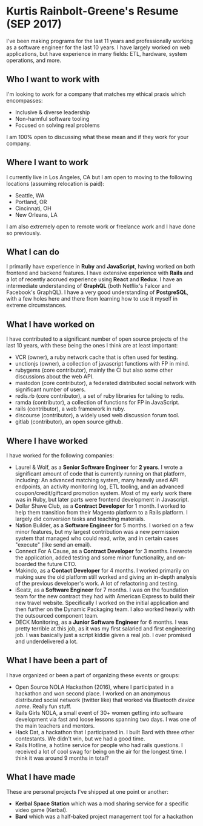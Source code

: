 # Kurtis Rainbolt-Greene's Resume (SEP 2017)

I've been making programs for the last 11 years and professionally working as a software engineer for the last 10 years. I have largely worked on web applications, but have experience in many fields: ETL, hardware, system operations, and more.


## Who I want to work with

I'm looking to work for a company that matches my ethical praxis which encompasses:

  - Inclusive & diverse leadership
  - Non-harmful software tooling
  - Focused on solving real problems

I am 100% open to discussing what these mean and if they work for your company.


## Where I want to work

I currently live in Los Angeles, CA but I am open to moving to the following locations (assuming relocation is paid):

  - Seattle, WA
  - Portland, OR
  - Cincinnati, OH
  - New Orleans, LA

I am also extremely open to remote work or freelance work and I have done so previously.


## What I can do

I primarily have experience in **Ruby** and **JavaScript**, having worked on both frontend and backend features. I have extensive experience with **Rails** and a lot of recently accrued experience using **React** and **Redux**. I have an intermediate understanding of **GraphQL** (both Netflix's Falcor and Facebook's GraphQL). I have a very good understanding of **PostgreSQL**, with a few holes here and there from learning how to use it myself in extreme circumstances.

## What I have worked on

I have contributed to a significant number of open source projects of the last 10 years, with these being the ones I think are at least important:

  - VCR (owner), a ruby network cache that is often used for testing.
  - unctionjs (owner), a collection of javascript functions with FP in mind.
  - rubygems (core contributor), mainly the CI but also some other discussions about the web API.
  - mastodon (core contributor), a federated distributed social network with significant number of users.
  - redis.rb (core contributor), a set of ruby libraries for talking to redis.
  - ramda (contributor), a collection of functions for FP in JavaScript.
  - rails (contributor), a web framework in ruby.
  - discourse (contributor), a widely used web discussion forum tool.
  - gitlab (contributor), an open source github.


## Where I have worked

I have worked for the following companies:

  - Laurel & Wolf, as a **Senior Software Engineer** for **2 years**. I wrote a significant amount of code that is currently running on that platform, including: An advanced matching system, many heavily used API endpoints, an activity monitoring log, ETL tooling, and an advanced coupon/credit/giftcard promotion system. Most of my early work there was in Ruby, but later parts were frontend development in Javascript.
  - Dollar Shave Club, as a **Contract Developer** for 1 month. I worked to help them transition from their Magento platform to a Rails platform. I largely did conversion tasks and teaching materials.
  - Nation Builder, as a **Software Engineer** for 5 months. I worked on a few minor features, but my largest contribution was a new permission system that managed who could read, write, and in certain cases "execute" (like send an email).
  - Connect For A Cause, as a **Contract Developer** for 3 months. I rewrote the application, added testing and some minor functionality, and on-boarded the future CTO.
  - Makindo, as a **Contact Developer** for 4 months. I worked primarily on making sure the old platform still worked and giving an in-depth analysis of the previous developer's work. A lot of refactoring and testing.
  - iSeatz, as a **Software Engineer** for 7 months. I was on the foundation team for the new contract they had with American Express to build their new travel website. Specifically I worked on the initial application and then further on the Dynamic Packaging team. I also worked heavily with the outsourced component team.
  - DECK Monitoring, as a **Junior Software Engineer** for 6 months. I was pretty terrible at this job, as it was my first salaried and first engineering job. I was basically just a script kiddie given a real job. I over promised and underdelivered a lot.


## What I have been a part of

I have organized or been a part of organizing these events or groups:

  - Open Source NOLA Hackathon (2016), where I participated in a hackathon and won second place. I worked on an anonymous distributed social network (twitter like) that worked via Bluetooth *device name*. Really fun stuff.
  - Rails Girls NOLA, a small event of 30+ women getting into software development via fast and loose lessons spanning two days. I was one of the main teachers and mentors.
  - Hack Dat, a hackathon that I participated in. I built Bard with three other contestants. We didn't win, but we had a good time.
  - Rails Hotline, a hotline service for people who had rails questions. I received a lot of cool swag for being on the air for the longest time. I think it was around 9 months in total?


## What I have made

These are personal projects I've shipped at one point or another:

  - **Kerbal Space Station** which was a mod sharing service for a specific video game (Kerbal).
  - **Bard** which was a half-baked project management tool for a hackathon
